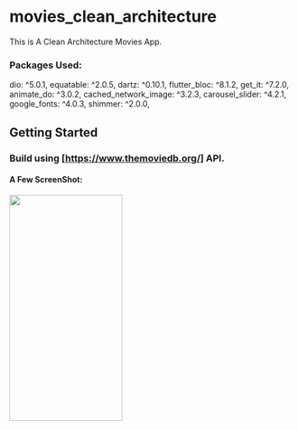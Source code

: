 # movies_clean_architecture

This is A Clean Architecture Movies App.
### Packages Used:
  dio: ^5.0.1,
  equatable: ^2.0.5,
  dartz: ^0.10.1,
  flutter_bloc: ^8.1.2,
  get_it: ^7.2.0,
  animate_do: ^3.0.2,
  cached_network_image: ^3.2.3,
  carousel_slider: ^4.2.1,
  google_fonts: ^4.0.3,
  shimmer: ^2.0.0,

## Getting Started
### Build using [https://www.themoviedb.org/] API.

#### A Few ScreenShot:
  
<img src="https://user-images.githubusercontent.com/85020587/227742504-892091fe-e34d-459f-82c1-efa57c431717.png" width="200" height="400" />

